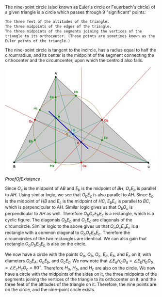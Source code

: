 The nine-point circle (also known as Euler's circle or Feuerbach's circle) of a given triangle is a circle which passes through 9 "significant" points:

    The three feet of the altitudes of the triangle.
    The three midpoints of the edges of the triangle.
    The three midpoints of the segments joining the vertices of the triangle to its orthocenter. (These points are sometimes known as the Euler points of the triangle.)

The nine-point circle is tangent to the incircle, has a radius equal to half the circumradius, and its center is the midpoint of the segment connecting the orthocenter and the circumcenter, upon which the centroid also falls.

![Nine Point Circle](https://github.com/mostlovedpotato/Dir/blob/master/2023/May/27/NinePointCircle.PNG)

$Proof Of Existence$

Since $O_c$ is the midpoint of $AB$ and $E_b$ is the midpoint of $BH$, $O_cE_b$ is parallel to $AH$. Using similar logic, we see that $O_bE_c$ is also parallel to $AH$. Since $E_b$ is the midpoint of $HB$ and $E_c$ is the midpoint of $HC$, $E_bE_c$ is parallel to $BC$, which is perpendicular to $AH$. Similar logic gives us that $O_bO_c$ is perpendicular to $AH$ as well. Therefore $O_bO_cE_bE_c$ is a rectangle, which is a cyclic figure. The diagonals $O_bE_b$ and $O_cE_c$ are diagonals of the circumcircle. Similar logic to the above gives us that $O_aO_cE_aE_c$ is a rectangle with a common diagonal to $O_bO_cE_bE_c$. Therefore the circumcircles of the two rectangles are identical. We can also gain that rectangle $O_aO_bE_aE_b$ is also on the circle.

We now have a circle with the points $O_a$, $O_b$, $O_c$, $E_a$, $E_b$, and $E_c$ on it, with diameters $O_aE_A$, $O_bE_b$, and $O_cE_c$. We now note that $\angle E_aH_aO_a=\angle E_bH_bO_b=\angle E_cH_cO_c=90^{\circ}$. Therefore $H_a$, $H_b$, and $H_c$ are also on the circle. We now have a circle with the midpoints of the sides on it, the three midpoints of the segments joining the vertices of the triangle to its orthocenter on it, and the three feet of the altitudes of the triangle on it. Therefore, the nine points are on the circle, and the nine-point circle exists. 

